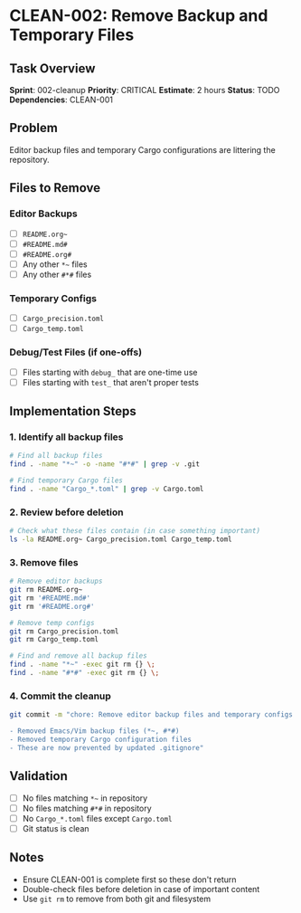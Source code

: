 # CLEAN-002: Remove Backup and Temporary Files

## Task Overview
**Sprint**: 002-cleanup
**Priority**: CRITICAL
**Estimate**: 2 hours
**Status**: TODO
**Dependencies**: CLEAN-001

## Problem
Editor backup files and temporary Cargo configurations are littering the repository.

## Files to Remove

### Editor Backups
- [ ] `README.org~`
- [ ] `#README.md#`
- [ ] `#README.org#`
- [ ] Any other `*~` files
- [ ] Any other `#*#` files

### Temporary Configs
- [ ] `Cargo_precision.toml`
- [ ] `Cargo_temp.toml`

### Debug/Test Files (if one-offs)
- [ ] Files starting with `debug_` that are one-time use
- [ ] Files starting with `test_` that aren't proper tests

## Implementation Steps

### 1. Identify all backup files
```bash
# Find all backup files
find . -name "*~" -o -name "#*#" | grep -v .git

# Find temporary Cargo files
find . -name "Cargo_*.toml" | grep -v Cargo.toml
```

### 2. Review before deletion
```bash
# Check what these files contain (in case something important)
ls -la README.org~ Cargo_precision.toml Cargo_temp.toml
```

### 3. Remove files
```bash
# Remove editor backups
git rm README.org~
git rm '#README.md#'
git rm '#README.org#'

# Remove temp configs
git rm Cargo_precision.toml
git rm Cargo_temp.toml

# Find and remove all backup files
find . -name "*~" -exec git rm {} \;
find . -name "#*#" -exec git rm {} \;
```

### 4. Commit the cleanup
```bash
git commit -m "chore: Remove editor backup files and temporary configs

- Removed Emacs/Vim backup files (*~, #*#)
- Removed temporary Cargo configuration files
- These are now prevented by updated .gitignore"
```

## Validation
- [ ] No files matching `*~` in repository
- [ ] No files matching `#*#` in repository
- [ ] No `Cargo_*.toml` files except `Cargo.toml`
- [ ] Git status is clean

## Notes
- Ensure CLEAN-001 is complete first so these don't return
- Double-check files before deletion in case of important content
- Use `git rm` to remove from both git and filesystem
